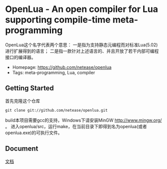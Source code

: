 OpenLua - An open compiler for Lua supporting compile-time meta-programming
============

OpenLua这个名字代表两个意思：
一是指为支持静态元编程而对标准Lua(5.02)进行扩展得到的语言；
二是指一款针对上述语言的、并且开放了若干内部可编程接口的编译器。

 * Homepage: <https://github.com/netease/openlua>
 * Tags: meta-programming, Lua, compiler
 
Getting Started
---------------

首先克隆这个仓库

    git clone git://github.com/netease/openlua.git

build本项目需要gcc的支持，Windows下请安装MinGW <http://www.mingw.org/> 。
进入openlua/src，运行make，在当前目录下即得到名为openlua(或者openlua.exe)的可执行文件。


Document
--------

[文档](https://github.com/netease/openlua/blob/master/doc/doc.md)